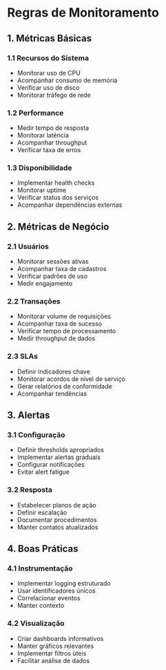 # Regras de Monitoramento

## 1. Métricas Básicas

### 1.1 Recursos do Sistema

- Monitorar uso de CPU
- Acompanhar consumo de memória
- Verificar uso de disco
- Monitorar tráfego de rede

### 1.2 Performance

- Medir tempo de resposta
- Monitorar latência
- Acompanhar throughput
- Verificar taxa de erros

### 1.3 Disponibilidade

- Implementar health checks
- Monitorar uptime
- Verificar status dos serviços
- Acompanhar dependências externas

## 2. Métricas de Negócio

### 2.1 Usuários

- Monitorar sessões ativas
- Acompanhar taxa de cadastros
- Verificar padrões de uso
- Medir engajamento

### 2.2 Transações

- Monitorar volume de requisições
- Acompanhar taxa de sucesso
- Verificar tempo de processamento
- Medir throughput de dados

### 2.3 SLAs

- Definir indicadores chave
- Monitorar acordos de nível de serviço
- Gerar relatórios de conformidade
- Acompanhar tendências

## 3. Alertas

### 3.1 Configuração

- Definir thresholds apropriados
- Implementar alertas graduais
- Configurar notificações
- Evitar alert fatigue

### 3.2 Resposta

- Estabelecer planos de ação
- Definir escalação
- Documentar procedimentos
- Manter contatos atualizados

## 4. Boas Práticas

### 4.1 Instrumentação

- Implementar logging estruturado
- Usar identificadores únicos
- Correlacionar eventos
- Manter contexto

### 4.2 Visualização

- Criar dashboards informativos
- Manter gráficos relevantes
- Implementar filtros úteis
- Facilitar análise de dados
